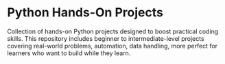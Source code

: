 # Python Hands-On Projects
 Collection of hands-on Python projects designed to boost practical coding skills. This repository includes beginner to intermediate-level projects covering real-world problems, automation, data handling, more perfect for learners who want to build while they learn.


